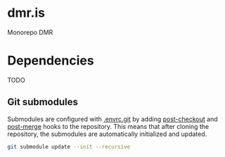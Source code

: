 # dmr.is

Monorepo DMR
# Dependencies

TODO
## Git submodules

Submodules are configured with [.envrc.git](./.envrc.git) by adding [post-checkout](https://git-scm.com/docs/githooks#_post_checkout) and [post-merge](https://git-scm.com/docs/githooks#_post_merge) hooks to the repository. This means that after cloning the repository, the submodules are automatically initialized and updated.


```bash
git submodule update --init --recursive
```
